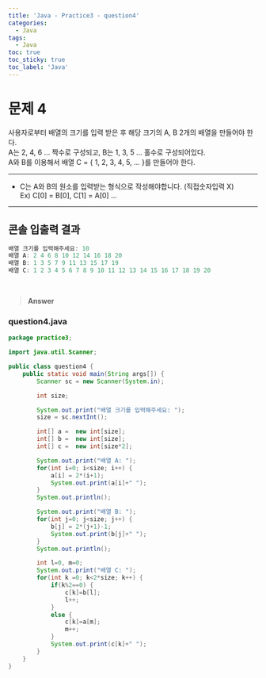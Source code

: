 ```yaml
---
title: 'Java - Practice3 - question4'
categories:
  - Java
tags:
  - Java
toc: true
toc_sticky: true
toc_label: 'Java'
---
```


# 문제 4

사용자로부터 배열의 크기를 입력 받은 후 해당 크기의 A, B 2개의 배열을 만들어야 한다.  
A는 2, 4, 6 ... 짝수로 구성되고, B는 1, 3, 5 ... 홀수로 구성되어있다.  
A와 B를 이용해서 배열 C = { 1, 2, 3, 4, 5, ... }를 만들어야 한다.

---

- C는 A와 B의 원소를 입력받는 형식으로 작성해야합니다. (직접숫자입력 X)  
  Ex) C[0] = B[0], C[1] = A[0] ...

---

## 콘솔 입출력 결과

```java
배열 크기를 입력해주세요: 10
배열 A: 2 4 6 8 10 12 14 16 18 20
배열 B: 1 3 5 7 9 11 13 15 17 19
배열 C: 1 2 3 4 5 6 7 8 9 10 11 12 13 14 15 16 17 18 19 20
```

<br>

> **Answer**

### question4.java

```java
package practice3;

import java.util.Scanner;

public class question4 {
	public static void main(String args[]) {
		Scanner sc = new Scanner(System.in);

		int size;

		System.out.print("배열 크기를 입력해주세요: ");
		size = sc.nextInt();

		int[] a =  new int[size];
		int[] b =  new int[size];
		int[] c =  new int[size*2];

		System.out.print("배열 A: ");
		for(int i=0; i<size; i++) {
			a[i] = 2*(i+1);
			System.out.print(a[i]+" ");
		}
		System.out.println();

		System.out.print("배열 B: ");
		for(int j=0; j<size; j++) {
			b[j] = 2*(j+1)-1;
			System.out.print(b[j]+" ");
		}
		System.out.println();

		int l=0, m=0;
		System.out.print("배열 C: ");
		for(int k =0; k<2*size; k++) {
			if(k%2==0) {
				c[k]=b[l];
				l++;
			}
			else {
				c[k]=a[m];
				m++;
			}
			System.out.print(c[k]+" ");
		}
	}
}
```
